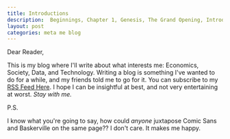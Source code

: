 ```yaml
---
title: Introductions
description:  Beginnings, Chapter 1, Genesis, The Grand Opening, Introducing...
layout: post
categories: meta me blog
---
```


Dear Reader,

This is my blog where I'll write about what interests me: Economics, Society, Data, and Technology. Writing a blog is something I've wanted to do for a while, and my friends told me to go for it. You can subscribe to my [RSS Feed Here](/blog/atom.xml). I hope I can be insightful at best, and not very entertaining at worst. *Stay with me.*

P.S.

I know what you're going to say, how could *anyone* juxtapose Comic Sans and Baskerville on the same page?? I don't care. It makes me happy.
